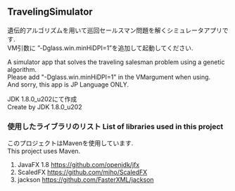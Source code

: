 ## TravelingSimulator　
遺伝的アルゴリズムを用いて巡回セールスマン問題を解くシミュレータアプリです.  
VM引数に ”-Dglass.win.minHiDPI=1”を追加して起動してください.  

A simulator app that solves the traveling salesman problem using a genetic algorithm.  
Please add "-Dglass.win.minHiDPI=1" in the VMargument when using.  
And sorry, this app is JP Language ONLY.  

JDK 1.8.0_u202にて作成  
Create by JDK 1.8.0_u202

### 使用したライブラリのリスト List of libraries used in this project
このプロジェクトはMavenを使用しています.  
This project uses Maven.  

1. JavaFX 1.8 <https://github.com/openjdk/jfx>
2. ScaledFX <https://github.com/miho/ScaledFX>
3. jackson https://github.com/FasterXML/jackson
